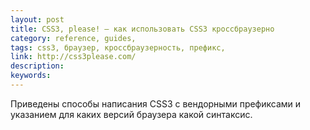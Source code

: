 ```yaml
---
layout: post
title: CSS3, please! — как использовать CSS3 кроссбраузерно
category: reference, guides, 
tags: css3, браузер, кроссбраузерность, префикс, 
link: http://css3please.com/
description: 
keywords: 
---
```


<p>Приведены способы написания CSS3 с вендорными префиксами и указанием для каких версий браузера какой синтаксис.</p>
